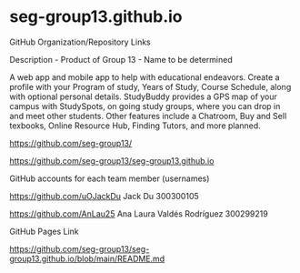 # seg-group13.github.io
GitHub Organization/Repository Links ­

Description - Product of Group 13 - Name to be determined

A web app and mobile app to help with educational endeavors. Create a profile with your Program of study, Years of Study, Course Schedule, along with optional personal details. StudyBuddy provides a GPS map of your campus with StudySpots, on going study groups, where you can drop in and meet other students. Other features include a Chatroom, Buy and Sell texbooks, Online Resource Hub, Finding Tutors, and more planned.

https://github.com/seg-group13/

https://github.com/seg-group13/seg-group13.github.io

GitHub accounts for each team member (usernames) ­

https://github.com/uOJackDu Jack Du 300300105

https://github.com/AnLau25 Ana Laura Valdés Rodríguez 300299219


GitHub Pages Link ­

https://github.com/seg-group13/seg-group13.github.io/blob/main/README.md
